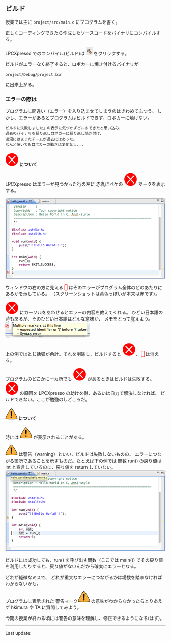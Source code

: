 ## ビルド
授業では主に `project/src/main.c` にプログラムを書く。

正しくコーディングできたら作成したソースコードをバイナリにコンパイルする。

LPCXpresso でのコンパイル(ビルド)は ![](images/build.png) をクリックする。

ビルドがエラーなく終了すると、ロボカーに焼き付けるバイナリが

````
project/Debug/project.bin
````

に出来上がる。

### エラーの際は

プログラムに間違い（エラー）を入り込ませてしまうのはきわめてふつう。
しかし、エラーがあるとプログラムはビルドできず、ロボカーに焼けない。

    ビルドに失敗しました」の表示に気づかずビルドできたと思い込み、
    過去のバイナリを繰り返しロボカーに繰り返し焼き付け、
    泥沼にはまったチームが過去にはあった。
    なんど焼いてもロボカーの動きは変化なし...

#### <img src="images/red.png"> について

LPCXpresso はエラーが見つかった行の左に
<span class='warn'>赤丸</span>にペケの
<img src="images/red.png" class="icon">
マークを表示する。

<img src="images/error-1.png">

ウィンドウの右の方に見える
<span style="border:1pt solid red;">&nbsp;&nbsp;</span>
はそのエラーがプログラム全体のどのあたりにあるかを示している。
（スクリーンショットは黄色っぽいが本来は赤です）。

<img src="images/red.png" class="icon">
にカーソルをあわせるとエラーの内容を教えてくれる。
ひどい日本語の時もあるが、そのひどい日本語はどんな意味か、
メモをとって覚えよう。

<img src="images/error-2.png">

上の例ではとじ括弧が余計。それを削除し、ビルドすると
<img src="images/red.png" class="icon">、
<span style="border:1pt solid red;">&nbsp;&nbsp;</span>
は消える。

プログラムのどこかに一カ所でも
<img src="images/red.png" class="icon">
があるときはビルドは失敗する。
<img src="images/red.png" class="icon">
の原因を LPCXpresso の助けを得、あるいは自力で解決しなければ、
ビルドできない。ここが勉強のしどころだ。</p>

#### <img src="images/warn.png"> について

時には <img src="images/warn.png" class="icon">
が表示されることがある。

<img src="images/warn.png" class="icon">
は警告（warning）といい、ビルドは失敗しないものの、
  エラーにつながる箇所であることを示すものだ。たとえば下の例では
  関数 run() の戻り値は int と宣言しているのに、戻り値を return していない。

<img src="images/warn-3.png">

ビルドには成功しても、run() を呼び出す関数（ここでは main())
でその戻り値を利用したりすると、戻り値がないんだから確実にエラーとなる。

どれが軽微なミスで、
  どれが重大なエラーにつながるかは場数を踏まなければわからないかも。</p>

プログラムに表示された
  警告マーク<img src="images/warn.png" class="icon" />
  の意味がわからなかったらとりあえず
  hkimura や TA に質問してみよう。</p>


今期の授業が終わる頃には警告の意味を理解し、修正できるようになる(はず)。

----
Last update: <script>document.write(document.lastModified);</script>
